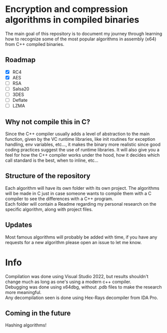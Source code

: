# Encryption and compression algorithms in compiled binaries
The main goal of this repository is to document my journey through learning how to recognize some of the most popular algorithms in assembly (x64) from C++ compiled binaries.

## Roadmap
- [X] RC4
- [X] AES
- [ ] RSA
- [ ] Salsa20
- [ ] 3DES
- [ ] Deflate
- [ ] LZMA

## Why not compile this in C?
Since the C++ compiler usually adds a level of abstraction to the main function, given by the VC runtime libraries, like init routines for exception handling, env variables, etc..., it makes the binary more realistic since good coding practices suggest the use of runtime libraries.
It will also give you a feel for how the C++ compiler works under the hood, how it decides which call standard is the best, when to inline, etc...

## Structure of the repository
Each algorithm will have its own folder with its own project. 
The algorithms will be made in C just in case someone wants to compile them with a C compiler to see the differences with a C++ program.  
Each folder will contain a Readme regarding my personal research on the specific algorithm, along with project files. 

## Updates
Most famous algorithms will probably be added with time, if you have any requests for a new algorithm please open an issue to let me know.

# Info
Compilation was done using Visual Studio 2022, but results shouldn't change much as long as one's using a modern c++ compiler.  
Debugging was done using x64dbg, without .pdb files to make the research more meaningful.  
Any decompilation seen is done using Hex-Rays decompiler from IDA Pro.  

## Coming in the future
Hashing algorithms!

